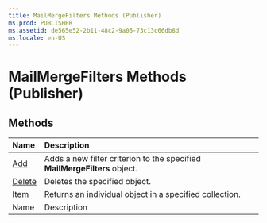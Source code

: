 ```yaml
---
title: MailMergeFilters Methods (Publisher)
ms.prod: PUBLISHER
ms.assetid: de565e52-2b11-48c2-9a05-73c13c66db8d
ms.locale: en-US
---
```



# MailMergeFilters Methods (Publisher)

## Methods



|**Name**|**Description**|
|:-----|:-----|
| [Add](mailmergefilters.add-method-publisher.md)|Adds a new filter criterion to the specified  **MailMergeFilters** object.|
| [Delete](mailmergefilters.delete-method-publisher.md)|Deletes the specified object.|
| [Item](mailmergefilters.item-method-publisher.md)|Returns an individual object in a specified collection.|
|Name|Description|

